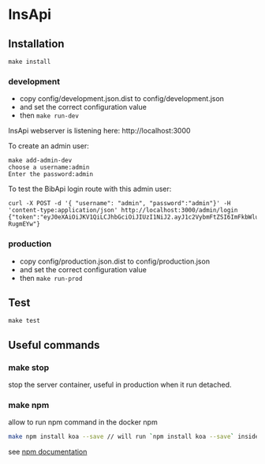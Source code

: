 # InsApi

## Installation

`make install`

### development

- copy config/development.json.dist to config/development.json
- and set the correct configuration value
- then `make run-dev`

InsApi webserver is listening here: http://localhost:3000

To create an admin user:
```
make add-admin-dev
choose a username:admin
Enter the password:admin
```

To test the BibApi login route with this admin user:
```
curl -X POST -d '{ "username": "admin", "password":"admin"}' -H 'content-type:application/json' http://localhost:3000/admin/login
{"token":"eyJ0eXAiOiJKV1QiLCJhbGciOiJIUzI1NiJ2.ayJ1c2VybmFtZSI6ImFkbWluIiwiaWF0IjoxNDcwNDAwMzA4fQ.q3YbD8jGBQ9Kq3EPTlswQi8qKazfIPqn2A_-RugmEYw"}
```

### production

- copy config/production.json.dist to config/production.json
- and set the correct configuration value
- then `make run-prod`

## Test
`make test`

## Useful commands

### make stop
stop the server container, useful in production when it run detached.

### make npm
allow to run npm command in the docker npm
```sh
make npm install koa --save // will run `npm install koa --save` inside the npm docker
```
see [npm documentation](https://docs.npmjs.com/all)
